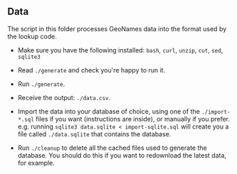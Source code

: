 ## Data

The script in this folder processes GeoNames data into the format used by the
lookup code.

* Make sure you have the following installed: `bash`, `curl`, `unzip`, `cut`,
  `sed`, `sqlite3`

* Read `./generate` and check you're happy to run it.

* Run `./generate`.

* Receive the output: `./data.csv`.

* Import the data into your database of choice, using one of the
  `./import-*.sql` files if you want (instructions are inside), or manually
  if you prefer. e.g. running `sqlite3 data.sqlite < import-sqlite.sql` will
  create you a file called `./data.sqlite` that contains the database.

* Run `./cleanup` to delete all the cached files used to generate the
  database. You should do this if you want to redownload the latest data, for
  example.
